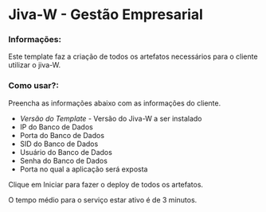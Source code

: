 # Jiva-W - Gestão Empresarial

### Informações:

 Este template faz a criação de todos os artefatos necessários para o cliente utilizar o jiva-W.
 
### Como usar?:

 Preencha as informações abaixo com as informações do cliente.

- *Versão do Template* - Versão do Jiva-W a ser instalado
- IP do Banco de Dados
- Porta do Banco de Dados
- SID do Banco de Dados
- Usuário do Banco de Dados
- Senha do Banco de Dados
- Porta no qual a aplicação será exposta

 Clique em Iniciar para fazer o deploy de todos os artefatos.

 O tempo médio para o serviço estar ativo é de 3 minutos. 